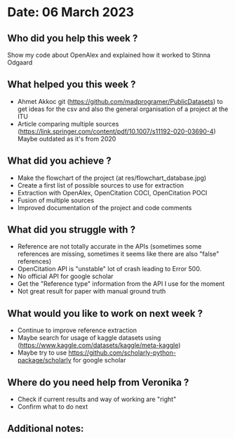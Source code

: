 # Date: 06 March 2023
## Who did you help this week ?
Show my code about OpenAlex and explained how it worked to Stinna Odgaard

## What helped you this week ?
* Ahmet Akkoc git (https://github.com/madprogramer/PublicDatasets) to get ideas for the csv and also the general organisation of a project at the ITU
* Article comparing multiple sources (https://link.springer.com/content/pdf/10.1007/s11192-020-03690-4) Maybe outdated as it's from 2020
## What did you achieve ?
* Make the flowchart of the project (at res/flowchart_database.jpg)
* Create a first list of possible sources to use for extraction
* Extraction with OpenAlex, OpenCitation COCI, OpenCitation POCI
* Fusion of multiple sources
* Improved documentation of the project and code comments

## What did you struggle with ?
* Reference are not totally accurate in the APIs (sometimes some references are missing, sometimes it seems like there are also "false" references)
* OpenCitation API is "unstable" lot of crash leading to Error 500.
* No official API for google scholar
* Get the "Reference type" information from the API I use for the moment
* Not great result for paper with manual ground truth

## What would you like to work on next week ?
* Continue to improve reference extraction
* Maybe search for usage of kaggle datasets using (https://www.kaggle.com/datasets/kaggle/meta-kaggle)
* Maybe try to use https://github.com/scholarly-python-package/scholarly for google scholar 

## Where do you need help from Veronika ?
* Check if current results and way of working are "right" 
* Confirm what to do next
## Additional notes:
